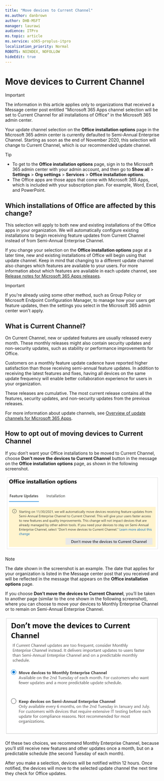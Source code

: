 ```yaml
---
title: "Move devices to Current Channel"
ms.author: danbrown
author: DHB-MSFT
manager: laurawi
audience: ITPro
ms.topic: article
ms.service: o365-proplus-itpro
localization_priority: Normal
ROBOTS: NOINDEX, NOFOLLOW
hideEdit: true
---
```


# Move devices to Current Channel

> [!IMPORTANT]
> The information in this article applies only to organizations that received a Message center post entitled "Microsoft 365 Apps channel selection will be set to Current Channel for all installations of Office" in the Microsoft 365 admin center.

Your update channel selection on the **Office installation options** page in the Microsoft 365 admin center is currently defaulted to Semi-Annual Enterprise Channel. Starting as soon as the end of November 2020, this selection will change to Current Channel, which is our recommended update channel.

> [!TIP]
> - To get to the **Office installation options** page, sign in to the Microsoft 365 admin center with your admin account, and then go to **Show all** > **Settings** > **Org settings** > **Services** > **Office installation options**.
> - The Office apps are those apps that come with Microsoft 365 Apps, which is included with your subscription plan. For example, Word, Excel, and PowerPoint.

## Which installations of Office are affected by this change?

This selection will apply to both new and existing installations of the Office apps in your organization. We will automatically configure existing installations to begin receiving feature updates from Current Channel instead of from Semi-Annual Enterprise Channel.

If you change your selection on the **Office installation options** page at a later time, new and existing installations of Office will begin using that update channel. Keep in mind that changing to a different update channel also changes which features are available to your users. For more information about which features are available in each update channel, see [Release notes for Microsoft 365 Apps releases](https://docs.microsoft.com/officeupdates/release-notes-microsoft365-apps#release-notes-for-microsoft-365-apps-releases).

> [!IMPORTANT]
> If you're already using some other method, such as Group Policy or Microsoft Endpoint Configuration Manager, to manage how your users get feature updates, then the settings you select in the Microsoft 365 admin center won't apply.

## What is Current Channel?

On Current Channel, new or updated features are usually released every month. These monthly releases might also contain security updates and non-security updates, such as stability or performance improvements for Office.

Customers on a monthly feature update cadence have reported higher satisfaction than those receiving semi-annual feature updates. In addition to receiving the latest features and fixes, having all devices on the same update frequency will enable better collaboration experience for users in your organization.

These releases are cumulative. The most current release contains all the features, security updates, and non-security updates from the previous releases.

For more information about update channels, see [Overview of update channels for Microsoft 365 Apps](../overview-update-channels.md).

## How to opt out of moving devices to Current Channel

If you don’t want your Office installations to be moved to Current Channel, choose **Don’t move the devices to Current Channel** button in the message on the **Office installation options** page, as shown in the following screenshot.

![Screenshot showing the "Office installation options" page in the Microsoft 365 admin center and showing a message that says devices will be moved to Current Channel.](../images/other/move-devices-current-channel-message-text.png) 

> [!NOTE]
> The date shown in the screenshot is an example. The date that applies for your organization is listed in the Message center post that you received and will be reflected in the message that appears on the **Office installation options** page.

If you choose **Don’t move the devices to Current Channel**, you’ll be taken to another page (similar to the one shown in the following screenshot), where you can choose to move your devices to Monthly Enterprise Channel or to remain on Semi-Annual Enterprise Channel.

![Screenshot showing a page entitled "Don't move the devices to Current Channel" with options to choose to move to Monthly Enterprise Channel or to keep on Semi-Annual Enterprise Channel.](../images/other/move-devices-current-channel-dont-move-page.png) 

Of these two choices, we recommend Monthly Enterprise Channel, because you’ll still receive new features and other updates once a month, but on a predictable schedule (the second Tuesday of each month).

After you make a selection, devices will be notified within 12 hours. Once notified, the devices will move to the selected update channel the next time they check for Office updates.

